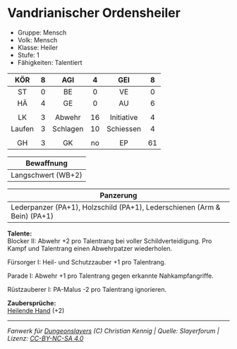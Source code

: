 # Vandrianischer Ordensheiler  
- Gruppe: Mensch  
- Volk: Mensch  
- Klasse: Heiler  
- Stufe: 1  
- Fähigkeiten: Talentiert  


| KÖR | 8 | AGI | 4 | GEI | 8 |
| :-: | :-: | :-: | :-: | :-: | :-: |
| ST | 0 | BE | 0 | VE | 0 |
| HÄ | 4 | GE | 0 | AU | 6 |
|  |
| LK | 3 | Abwehr | 16 | Initiative | 4 |
| Laufen | 3 | Schlagen | 10 | Schiessen | 4 |
|  |
| GH | 3 | GK | no | EP | 61 |

| Bewaffnung |
| --- |
| Langschwert (WB+2) |


| Panzerung |
| --- |
| Lederpanzer (PA+1), Holzschild (PA+1), Lederschienen (Arm & Bein) (PA+1) |


**Talente:**  
Blocker II: Abwehr +2 pro Talentrang bei voller Schildverteidigung. Pro Kampf und Talentrang einen Abwehrpatzer wiederholen.

Fürsorger I: Heil- und Schutzzauber +1 pro Talentrang.

Parade I: Abwehr +1 pro Talentrang gegen erkannte Nahkampfangriffe.

Rüstzauberer I: PA-Malus -2 pro Talentrang ignorieren.


**Zaubersprüche:**  
[Heilende Hand](/grw/zauber/heilende-hand.md) (+2)




___
*Fanwerk für [Dungeonslayers](https://www.dungeonslayers.net/) (C) Christian Kennig | Quelle: Slayerforum | Lizenz: [CC-BY-NC-SA 4.0](https://creativecommons.org/licenses/by-nc-sa/4.0/deed.de)*